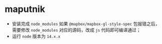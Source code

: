 # maputnik
- 安装完成 `node_modules` 如果 `@mapbox/mapbox-gl-style-spec` 包报错之后，需要修改 `node_modules` 对应的源码，改成 `js` 代码即可编译通过；
- 运行 `node` 版本为 `14.x.x`
